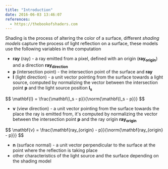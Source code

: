 ```yaml
---
title: "Introduction"
date: 2016-06-03 13:46:07
references:
  - https://thebookofshaders.com
---
```


Shading is the process of altering the color of a surface, different *shading models* capture the process of light reflection on a surface, these models use the following variables in the computation

- $\mathbf{ray}$ (ray) - a ray emitted from a pixel, defined with an origin ($\mathbf{ray_{origin}}$) and a direction $\mathbf{ray_{direction}}$
- $\mathbf{p}$ (intersection point) - the intersection point of the surface and $\mathbf{ray}$
- $\mathbf{l}$ (light direction) - a unit vector pointing from the surface towards a light source, computed by normalizing the vector between the intersection point $\mathbf{p}$ and the light source position $\mathbf{l_s}$

<div>$$
\mathbf{l} = \frac{\mathbf{l_s - p}}{\norm{\mathbf{l_s - p}}}
$$</div>

<span></span>

- $\mathbf{v}$ (view direction) - a unit vector pointing from the surface towards the place the ray is emitted from, it's computed by normalizing the vector between the intersection point $\mathbf{p}$ and the ray origin $\mathbf{ray_{origin}}$

<div>$$
\mathbf{v} = \frac{\mathbf{ray_{origin} - p}}{\norm{\mathbf{ray_{origin} - p}}}
$$</div>

<span></span>

- $\mathbf{n}$ (surface normal) - a unit vector perpendicular to the surface at the point where the reflection is taking place
- other characteristics of the light source and the surface depending on the shading model

